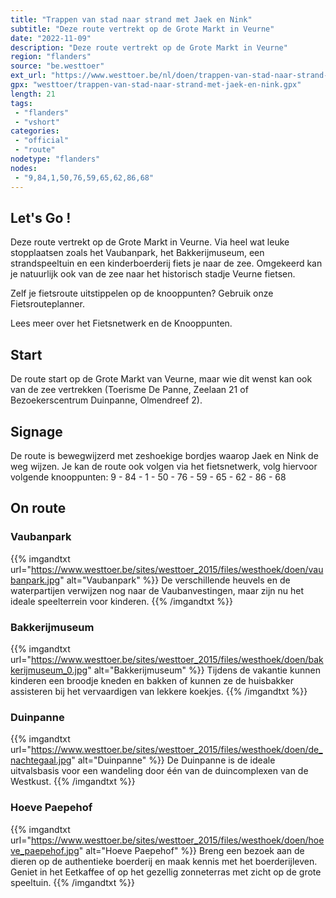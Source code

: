 ```yaml
---
title: "Trappen van stad naar strand met Jaek en Nink"
subtitle: "Deze route vertrekt op de Grote Markt in Veurne"
date: "2022-11-09"
description: "Deze route vertrekt op de Grote Markt in Veurne"
region: "flanders"
source: "be.westtoer"
ext_url: "https://www.westtoer.be/nl/doen/trappen-van-stad-naar-strand-met-jaek-en-nink"
gpx: "westtoer/trappen-van-stad-naar-strand-met-jaek-en-nink.gpx"
length: 21
tags:
 - "flanders"
 - "vshort"
categories:
 - "official"
 - "route"
nodetype: "flanders"
nodes:
 - "9,84,1,50,76,59,65,62,86,68"
---
```


## Let's Go ! 

Deze route vertrekt op de Grote Markt in Veurne. Via heel wat leuke stopplaatsen zoals het Vaubanpark, het Bakkerijmuseum, een strandspeeltuin en een kinderboerderij fiets je naar de zee. Omgekeerd kan je natuurlijk ook van de zee naar het historisch stadje Veurne fietsen.

Zelf je fietsroute uitstippelen op de knooppunten? Gebruik onze Fietsrouteplanner.

Lees meer over het Fietsnetwerk en de Knooppunten.

## Start

De route start op de Grote Markt van Veurne, maar wie dit wenst kan ook van de zee vertrekken (Toerisme De Panne, Zeelaan 21 of Bezoekerscentrum Duinpanne, Olmendreef 2).

## Signage

De route is bewegwijzerd met zeshoekige bordjes waarop Jaek en Nink de weg wijzen. Je kan de route ook volgen via het fietsnetwerk, volg hiervoor volgende knooppunten: 9 - 84 - 1 - 50 - 76 - 59 - 65 - 62 - 86 - 68

## On route

### Vaubanpark

{{% imgandtxt url="https://www.westtoer.be/sites/westtoer_2015/files/westhoek/doen/vaubanpark.jpg" alt="Vaubanpark" %}}
De verschillende heuvels en de waterpartijen verwijzen nog naar de Vaubanvestingen, maar zijn nu het ideale speelterrein voor kinderen.
{{% /imgandtxt %}}

### Bakkerijmuseum

{{% imgandtxt url="https://www.westtoer.be/sites/westtoer_2015/files/westhoek/doen/bakkerijmuseum_0.jpg" alt="Bakkerijmuseum" %}}
Tijdens de vakantie kunnen kinderen een broodje kneden en bakken of kunnen ze de huisbakker assisteren bij het vervaardigen van lekkere koekjes.
{{% /imgandtxt %}}

### Duinpanne

{{% imgandtxt url="https://www.westtoer.be/sites/westtoer_2015/files/westhoek/doen/de_nachtegaal.jpg" alt="Duinpanne" %}}
De Duinpanne is de ideale uitvalsbasis voor een wandeling door één van de duincomplexen van de Westkust.
{{% /imgandtxt %}}

### Hoeve Paepehof

{{% imgandtxt url="https://www.westtoer.be/sites/westtoer_2015/files/westhoek/doen/hoeve_paepehof.jpg" alt="Hoeve Paepehof" %}}
Breng een bezoek aan de dieren op de authentieke boerderij en maak kennis met het boerderijleven. Geniet in het Eetkaffee of op het gezellig zonneterras met zicht op de grote speeltuin.
{{% /imgandtxt %}}


